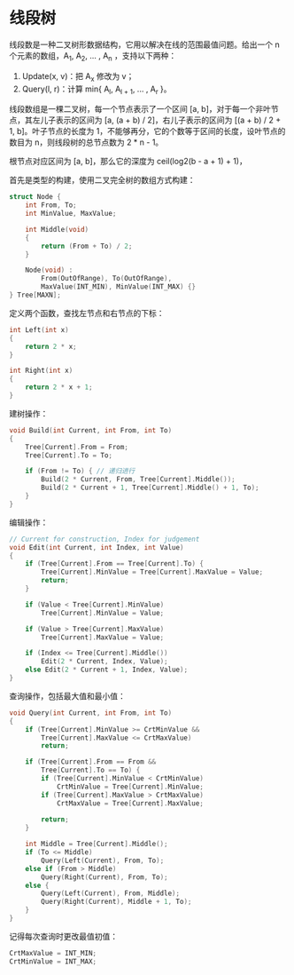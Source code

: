 # 线段树

线段数是一种二叉树形数据结构，它用以解决在线的范围最值问题。给出一个 n 个元素的数组，A<sub>1</sub>, A<sub>2</sub>, ... , A<sub>n</sub> ，支持以下两种：

1. Update(x, v)：把 A<sub>x</sub> 修改为 v；
2. Query(l, r)：计算 min{ A<sub>l</sub>, A<sub>l + 1</sub>, ... , A<sub>r</sub> }。

线段数组是一棵二叉树，每一个节点表示了一个区间 [a, b]，对于每一个非叶节点，其左儿子表示的区间为 [a, (a + b) / 2]，右儿子表示的区间为 [(a + b) / 2 + 1, b]。叶子节点的长度为 1，不能够再分，它的个数等于区间的长度，设叶节点的数目为 n，则线段树的总节点数为 2 * n - 1。

根节点对应区间为 [a, b]，那么它的深度为 ceil(log2(b - a + 1) + 1)，

首先是类型的构建，使用二叉完全树的数组方式构建：

```c++
struct Node {
	int From, To;
	int MinValue, MaxValue;

	int Middle(void)
	{
		return (From + To) / 2;
	}

	Node(void) :
		From(OutOfRange), To(OutOfRange),
		MaxValue(INT_MIN), MinValue(INT_MAX) {}
} Tree[MAXN];
```

定义两个函数，查找左节点和右节点的下标：

```c++
int Left(int x)
{
	return 2 * x;
}

int Right(int x)
{
	return 2 * x + 1;
}
```

建树操作：

```c++
void Build(int Current, int From, int To)
{
	Tree[Current].From = From;
	Tree[Current].To = To;

	if (From != To) { // 递归进行
		Build(2 * Current, From, Tree[Current].Middle());
		Build(2 * Current + 1, Tree[Current].Middle() + 1, To);
	}
}
```

编辑操作：

```c++
// Current for construction, Index for judgement
void Edit(int Current, int Index, int Value)
{
	if (Tree[Current].From == Tree[Current].To) {
		Tree[Current].MinValue = Tree[Current].MaxValue = Value;
		return;
	}

	if (Value < Tree[Current].MinValue)
		Tree[Current].MinValue = Value;

	if (Value > Tree[Current].MaxValue)
		Tree[Current].MaxValue = Value;

	if (Index <= Tree[Current].Middle())
		Edit(2 * Current, Index, Value);
	else Edit(2 * Current + 1, Index, Value);
}
```

查询操作，包括最大值和最小值：

```c++
void Query(int Current, int From, int To)
{
	if (Tree[Current].MinValue >= CrtMinValue &&
		Tree[Current].MaxValue <= CrtMaxValue)
		return;

	if (Tree[Current].From == From &&
		Tree[Current].To == To) {
		if (Tree[Current].MinValue < CrtMinValue)
			CrtMinValue = Tree[Current].MinValue;
		if (Tree[Current].MaxValue > CrtMaxValue)
			CrtMaxValue = Tree[Current].MaxValue;
		
		return;
	}

	int Middle = Tree[Current].Middle();
	if (To <= Middle)
		Query(Left(Current), From, To);
	else if (From > Middle)
		Query(Right(Current), From, To);
	else {
		Query(Left(Current), From, Middle);
		Query(Right(Current), Middle + 1, To);
	}
}
```

记得每次查询时更改最值初值：

```c++
CrtMaxValue = INT_MIN;
CrtMinValue = INT_MAX;
```

